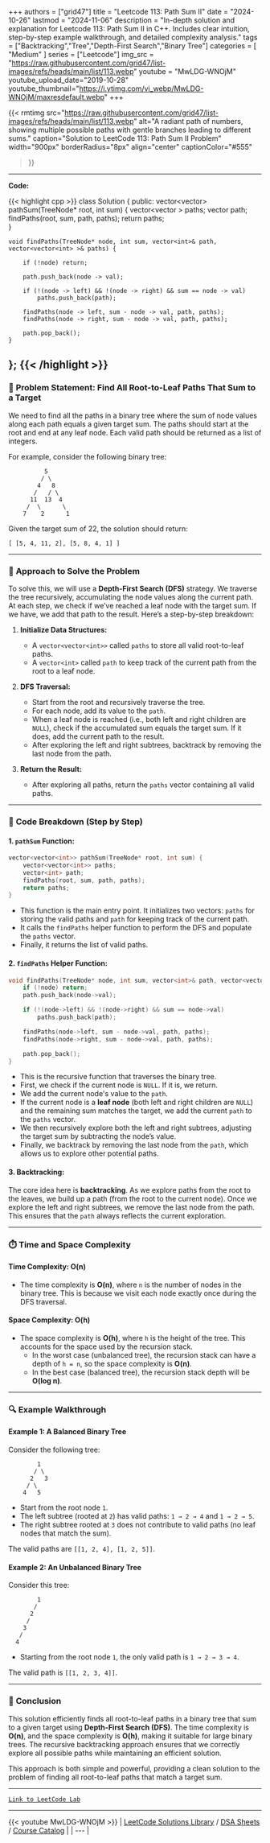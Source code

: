 
+++
authors = ["grid47"]
title = "Leetcode 113: Path Sum II"
date = "2024-10-26"
lastmod = "2024-11-06"
description = "In-depth solution and explanation for Leetcode 113: Path Sum II in C++. Includes clear intuition, step-by-step example walkthrough, and detailed complexity analysis."
tags = ["Backtracking","Tree","Depth-First Search","Binary Tree"]
categories = [
    "Medium"
]
series = ["Leetcode"]
img_src = "https://raw.githubusercontent.com/grid47/list-images/refs/heads/main/list/113.webp"
youtube = "MwLDG-WNOjM"
youtube_upload_date="2019-10-28"
youtube_thumbnail="https://i.ytimg.com/vi_webp/MwLDG-WNOjM/maxresdefault.webp"
+++


{{< rmtimg 
    src="https://raw.githubusercontent.com/grid47/list-images/refs/heads/main/list/113.webp" 
    alt="A radiant path of numbers, showing multiple possible paths with gentle branches leading to different sums."
    caption="Solution to LeetCode 113: Path Sum II Problem"
    width="900px"
    borderRadius="8px"
    align="center" 
    captionColor="#555"
>}}
---
**Code:**

{{< highlight cpp >}}
class Solution {
public:
    vector<vector<int>> pathSum(TreeNode* root, int sum) {
        vector<vector<int> > paths;
        vector<int> path;
        findPaths(root, sum, path, paths);
        return paths;  
    }

    void findPaths(TreeNode* node, int sum, vector<int>& path, vector<vector<int> >& paths) {

        if (!node) return;

        path.push_back(node -> val);

        if (!(node -> left) && !(node -> right) && sum == node -> val)
            paths.push_back(path);

        findPaths(node -> left, sum - node -> val, path, paths);
        findPaths(node -> right, sum - node -> val, path, paths);

        path.pop_back();
    }
};
{{< /highlight >}}
---

### 🌲 **Problem Statement: Find All Root-to-Leaf Paths That Sum to a Target**

We need to find all the paths in a binary tree where the sum of node values along each path equals a given target sum. The paths should start at the root and end at any leaf node. Each valid path should be returned as a list of integers.

For example, consider the following binary tree:

```
          5
         / \
        4   8
       /   / \
      11  13  4
     /  \      \
    7    2      1
```

Given the target sum of 22, the solution should return:

```
[ [5, 4, 11, 2], [5, 8, 4, 1] ]
```

---

### 🧠 **Approach to Solve the Problem**

To solve this, we will use a **Depth-First Search (DFS)** strategy. We traverse the tree recursively, accumulating the node values along the current path. At each step, we check if we’ve reached a leaf node with the target sum. If we have, we add that path to the result. Here’s a step-by-step breakdown:

1. **Initialize Data Structures:**
   - A `vector<vector<int>>` called `paths` to store all valid root-to-leaf paths.
   - A `vector<int>` called `path` to keep track of the current path from the root to a leaf node.

2. **DFS Traversal:**
   - Start from the root and recursively traverse the tree.
   - For each node, add its value to the `path`.
   - When a leaf node is reached (i.e., both left and right children are `NULL`), check if the accumulated sum equals the target sum. If it does, add the current path to the result.
   - After exploring the left and right subtrees, backtrack by removing the last node from the path.

3. **Return the Result:**
   - After exploring all paths, return the `paths` vector containing all valid paths.

---

### 🔧 **Code Breakdown (Step by Step)**

#### 1. `pathSum` Function:

```cpp
vector<vector<int>> pathSum(TreeNode* root, int sum) {
    vector<vector<int>> paths;
    vector<int> path;
    findPaths(root, sum, path, paths);
    return paths;
}
```

- This function is the main entry point. It initializes two vectors: `paths` for storing the valid paths and `path` for keeping track of the current path.
- It calls the `findPaths` helper function to perform the DFS and populate the `paths` vector.
- Finally, it returns the list of valid paths.

#### 2. `findPaths` Helper Function:

```cpp
void findPaths(TreeNode* node, int sum, vector<int>& path, vector<vector<int>>& paths) {
    if (!node) return;
    path.push_back(node->val);

    if (!(node->left) && !(node->right) && sum == node->val)
        paths.push_back(path);

    findPaths(node->left, sum - node->val, path, paths);
    findPaths(node->right, sum - node->val, path, paths);

    path.pop_back();
}
```

- This is the recursive function that traverses the binary tree.
- First, we check if the current node is `NULL`. If it is, we return.
- We add the current node's value to the `path`.
- If the current node is a **leaf node** (both left and right children are `NULL`) and the remaining sum matches the target, we add the current `path` to the `paths` vector.
- We then recursively explore both the left and right subtrees, adjusting the target sum by subtracting the node’s value.
- Finally, we backtrack by removing the last node from the `path`, which allows us to explore other potential paths.

#### 3. Backtracking:

The core idea here is **backtracking**. As we explore paths from the root to the leaves, we build up a path (from the root to the current node). Once we explore the left and right subtrees, we remove the last node from the path. This ensures that the `path` always reflects the current exploration.

---

### ⏱️ **Time and Space Complexity**

#### **Time Complexity: O(n)**

- The time complexity is **O(n)**, where `n` is the number of nodes in the binary tree. This is because we visit each node exactly once during the DFS traversal.

#### **Space Complexity: O(h)**

- The space complexity is **O(h)**, where `h` is the height of the tree. This accounts for the space used by the recursion stack.
  - In the worst case (unbalanced tree), the recursion stack can have a depth of `h = n`, so the space complexity is **O(n)**.
  - In the best case (balanced tree), the recursion stack depth will be **O(log n)**.

---

### 🔍 **Example Walkthrough**

#### Example 1: A Balanced Binary Tree

Consider the following tree:

```
        1
       / \
      2   3
     / \
    4   5
```

- Start from the root node `1`.
- The left subtree (rooted at `2`) has valid paths: `1 → 2 → 4` and `1 → 2 → 5`.
- The right subtree rooted at `3` does not contribute to valid paths (no leaf nodes that match the sum).

The valid paths are `[[1, 2, 4], [1, 2, 5]]`.

#### Example 2: An Unbalanced Binary Tree

Consider this tree:

```
        1
       /
      2
     /
    3
   /
  4
```

- Starting from the root node `1`, the only valid path is `1 → 2 → 3 → 4`.

The valid path is `[[1, 2, 3, 4]]`.

---

### 🚀 **Conclusion**

This solution efficiently finds all root-to-leaf paths in a binary tree that sum to a given target using **Depth-First Search (DFS)**. The time complexity is **O(n)**, and the space complexity is **O(h)**, making it suitable for large binary trees. The recursive backtracking approach ensures that we correctly explore all possible paths while maintaining an efficient solution.

This approach is both simple and powerful, providing a clean solution to the problem of finding all root-to-leaf paths that match a target sum.

---

[`Link to LeetCode Lab`](https://leetcode.com/problems/path-sum-ii/description/)

---
{{< youtube MwLDG-WNOjM >}}
| [LeetCode Solutions Library](https://grid47.xyz/leetcode/) / [DSA Sheets](https://grid47.xyz/sheets/) / [Course Catalog](https://grid47.xyz/courses/) |
| --- |

